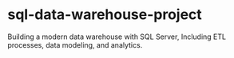 # sql-data-warehouse-project
Building a modern data warehouse with SQL Server, Including ETL processes, data modeling, and analytics.
